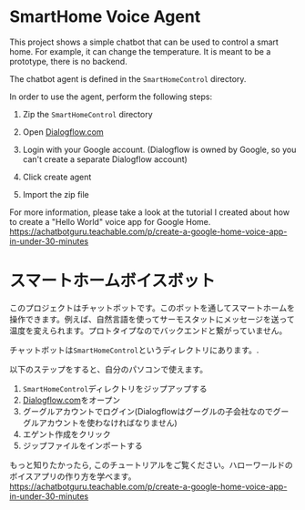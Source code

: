# SmartHome Voice Agent

This project shows a simple chatbot that can be used to control a smart home. For example, it can change the temperature. It is meant to be a prototype, there is no backend.

The chatbot agent is defined in the `SmartHomeControl` directory.

In order to use the agent, perform the following steps:

1. Zip the `SmartHomeControl` directory
2. Open [Dialogflow.com](https://www.dialogflow.com)
3. Login with your Google account. (Dialogflow is owned by Google, so you can't create a separate Dialogflow account)
3. Click create agent


4. Import the zip file


For more information, please take a look at the tutorial I created about how to create a "Hello World" voice app for Google Home.
https://achatbotguru.teachable.com/p/create-a-google-home-voice-app-in-under-30-minutes


# スマートホームボイスボット

このプロジェクトはチャットボットです。このボットを通してスマートホームを操作できます。例えば、自然言語を使ってサーモスタットにメッセージを送って温度を変えられます。プロトタイプなのでバックエンドと繋がっていません。

チャットボットは`SmartHomeControl`というディレクトリにあります。.

以下のステップをすると、自分のパソコンで使えます。

1. `SmartHomeControl`ディレクトリをジップアップする
2. [Dialogflow.com](https://www.dialogflow.com)をオープン
3. グーグルアカウントでログイン(Dialogflowはグーグルの子会社なのでグーグルアカウントを使わなければなりません)
3. エゲント作成をクリック
4. ジップファイルをインポートする


もっと知りたかったら, このチュートリアルをご覧ください。ハローワールドのボイスアプリの作り方を学べます。
https://achatbotguru.teachable.com/p/create-a-google-home-voice-app-in-under-30-minutes

